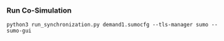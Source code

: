 ### Run Co-Simulation
```
python3 run_synchronization.py demand1.sumocfg --tls-manager sumo --sumo-gui
```
